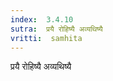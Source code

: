```yaml
---
index:  3.4.10
sutra:  प्रयै रोहिष्यै अव्यथिष्यै
vritti:  samhita 
---
```


प्रयै रोहिष्यै अव्यथिष्यै


